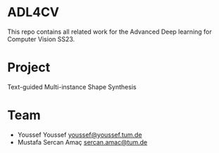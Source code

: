 # ADL4CV
This repo contains all related work for the Advanced Deep learning for Computer Vision SS23.

# Project
Text-guided Multi-instance Shape Synthesis


# Team
*  Youssef Youssef youssef@youssef.tum.de
*  Mustafa Sercan Amaç sercan.amac@tum.de
